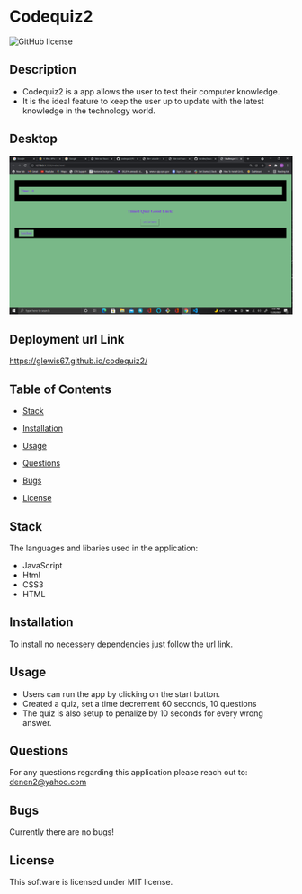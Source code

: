 # Codequiz2
![GitHub license](https://img.shields.io/badge/license-MIT-blue.svg)

## Description

* Codequiz2 is a app allows the user to test their computer knowledge. 
* It is the ideal feature to keep the user up to update with the latest knowledge in the technology world.

## Desktop

![Alt test](/quiz.png)

## Deployment url Link

https://glewis67.github.io/codequiz2/

## Table of Contents

* [Stack](#stack)

* [Installation](#installation)

* [Usage](#usage)

* [Questions](#questions)

* [Bugs](#bugs)

* [License](#license)

## Stack

The languages and libaries used in the application:

- JavaScript
- Html
- CSS3
- HTML


## Installation

To install no necessery dependencies just follow the url link.

## Usage

* Users can run the app by clicking on the start button.
* Created a quiz, set a time decrement 60 seconds, 10 questions
* The quiz is also setup to penalize by 10 seconds for every wrong answer.

## Questions

For any questions regarding this application please reach out to: denen2@yahoo.com

## Bugs

Currently there are no bugs!

## License

This software is licensed under MIT license.
